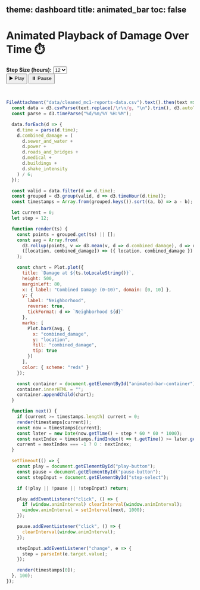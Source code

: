 theme: dashboard
title: animated_bar
toc: false
---

# Animated Playback of Damage Over Time ⏱️

<div class="section">
  <label for="step-select"><strong>Step Size (hours):</strong></label>
  <select id="step-select">
    <option value="1">1</option>
    <option value="3">3</option>
    <option value="6">6</option>
    <option value="12" selected>12</option>
    <option value="24">24</option>
  </select>
</div>

<div class="section">
  <button id="play-button">▶️ Play</button>
  <button id="pause-button">⏸️ Pause</button>
</div>

<div class="section">
  <div id="animated-bar-container" class="chart-box"></div>
</div>



```js


FileAttachment("data/cleaned_mc1-reports-data.csv").text().then(text => {
  const data = d3.csvParse(text.replace(/\r\n/g, "\n").trim(), d3.autoType);
  const parse = d3.timeParse("%d/%m/%Y %H:%M");

  data.forEach(d => {
    d.time = parse(d.time);
    d.combined_damage = (
      d.sewer_and_water +
      d.power +
      d.roads_and_bridges +
      d.medical +
      d.buildings +
      d.shake_intensity
    ) / 6;
  });

  const valid = data.filter(d => d.time);
  const grouped = d3.group(valid, d => d3.timeHour(d.time));
  const timestamps = Array.from(grouped.keys()).sort((a, b) => a - b);

  let current = 0;
  let step = 12;

  function render(ts) {
    const points = grouped.get(ts) || [];
    const avg = Array.from(
      d3.rollup(points, v => d3.mean(v, d => d.combined_damage), d => d.location),
      ([location, combined_damage]) => ({ location, combined_damage })
    );

    const chart = Plot.plot({
      title: `Damage at ${ts.toLocaleString()}`,
      height: 500,
      marginLeft: 80,
      x: { label: "Combined Damage (0–10)", domain: [0, 10] },
      y: {
        label: "Neighborhood",
        reverse: true,
        tickFormat: d => `Neighborhood ${d}`
      },
      marks: [
        Plot.barX(avg, {
          x: "combined_damage",
          y: "location",
          fill: "combined_damage",
          tip: true
        })
      ],
      color: { scheme: "reds" }
    });

    const container = document.getElementById("animated-bar-container");
    container.innerHTML = "";
    container.appendChild(chart);
  }

  function next() {
    if (current >= timestamps.length) current = 0;
    render(timestamps[current]);
    const now = timestamps[current];
    const later = new Date(now.getTime() + step * 60 * 60 * 1000);
    const nextIndex = timestamps.findIndex(t => t.getTime() >= later.getTime());
    current = nextIndex === -1 ? 0 : nextIndex;
  }

  setTimeout(() => {
    const play = document.getElementById("play-button");
    const pause = document.getElementById("pause-button");
    const stepInput = document.getElementById("step-select");

    if (!play || !pause || !stepInput) return;

    play.addEventListener("click", () => {
      if (window.animInterval) clearInterval(window.animInterval);
      window.animInterval = setInterval(next, 1000);
    });

    pause.addEventListener("click", () => {
      clearInterval(window.animInterval);
    });

    stepInput.addEventListener("change", e => {
      step = parseInt(e.target.value);
    });

    render(timestamps[0]);
  }, 100);
});
